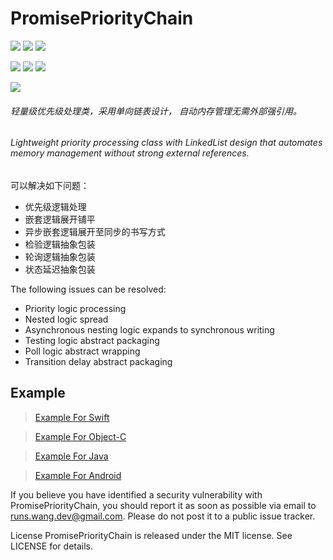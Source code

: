 # PromisePriorityChain

![](https://img.shields.io/badge/language-swift-orange.svg)
![](https://img.shields.io/badge/language-Java-blue.svg)
![](https://img.shields.io/badge/language-Objectivec-red.svg)

![](https://img.shields.io/badge/platform-ios-lightgrey.svg)
![](https://img.shields.io/badge/platform-Android-green.svg)
![](https://img.shields.io/badge/platform-JavaWeb-red.svg)


![](https://img.shields.io/badge/License-MIT-red.svg)

###### 轻量级优先级处理类，采用单向链表设计， 自动内存管理无需外部强引用。
###### Lightweight priority processing class with LinkedList design that automates memory management without strong external references.


可以解决如下问题：
* 优先级逻辑处理
* 嵌套逻辑展开铺平
* 异步嵌套逻辑展开至同步的书写方式
* 检验逻辑抽象包装
* 轮询逻辑抽象包装
* 状态延迟抽象包装

The following issues can be resolved:
*  Priority logic processing
*  Nested logic spread
*  Asynchronous nesting logic expands to synchronous writing
*  Testing logic abstract packaging
*  Poll logic abstract wrapping
*  Transition delay abstract packaging


## Example


>[Example For Swift](https://github.com/RunsCode/PromisePriorityChain/blob/master/Swift-Example.md)  

>[Example For Object-C](https://github.com/RunsCode/PromisePriorityChain/blob/master/OC-Example.md)  

>[Example For Java](https://github.com/RunsCode/PromisePriorityChain/blob/master/Java-Example.md)

>[Example For Android](https://github.com/RunsCode/PromisePriorityChain/blob/master/Java-Example.md)






  
  
If you believe you have identified a security vulnerability with PromisePriorityChain, you should report it as soon as possible via email to runs.wang.dev@gmail.com. Please do not post it to a public issue tracker.

License
PromisePriorityChain is released under the MIT license. See LICENSE for details.